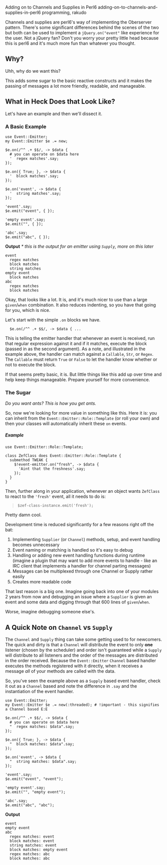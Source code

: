 Adding on to Channels and Supplies in Perl6
adding-on-to-channels-and-supplies-in-perl6
programming, rakudo

Channels and supplies are perl6's way of implementing the Oberserver pattern.  There's some significant differences behind the scenes of the two but both can be used to implement a `jQuery.on("event"` like experience for the user.  Not a jQuery fan?  Don't you worry your pretty little head because this is perl6 and it's much more fun than whatever you thought.

## Why?

Uhh, why do we want this?

This adds some sugar to the basic reactive constructs and it makes the passing of messages a lot more friendly, readable, and manageable.

## What in Heck Does that Look Like?

Let's have an example and then we'll dissect it.

### A Basic Example

```perl6
use Event::Emitter;
my Event::Emitter $e .= new;

$e.on(/^^ .+ $$/, -> $data {
  # you can operate on $data here
  '  regex matches'.say;
});

$e.on({ True; }, -> $data {
  '  block matches'.say;
});

$e.on('event', -> $data {
  '  string matches'.say;
});

'event'.say;
$e.emit("event", { });

'empty event'.say;
$e.emit("", { });

'abc'.say;
$e.emit("abc", { });
```

__Output__ _* this is the output for an emitter using `Supply`, more on this later_

```
event
  regex matches
  block matches
  string matches
empty event
  block matches
abc
  regex matches
  block matches
```

Okay, that looks like a lot.  It is, and it's much nicer to use than a large `given`/`when` combination.  It also reduces indenting, so you have that going for you, which is nice.

Let's start with the simple `.on` blocks we have.
```perl6
  $e.on(/^^ .+ $$/, -> $data { ...
```
This is telling the emitter handler that whenever an event is received, run that regular expression against it and if it matches, execute the block (passed in as the second argument).  As a note, and illustrated in the example above, the handler can match against a `Callable`, `Str`, or `Regex`.  The `Callable` must return `True` or `False` to let the handler know whether or not to execute the block.

If that seems pretty basic, it is.  But little things like this add up over time and help keep things manageable.  Prepare yourself for more convenience.

### The Sugar

_Do you want ants?  This is how you get ants._

So, now we're looking for more value in something like this.  Here it is: you can inherit from the `Event::Emitter::Role::Template` (or roll your own) and then your classes will automatically inherit these `on` events.

##### Example

```perl6
use Event::Emitter::Role::Template;

class ZefClass does Event::Emitter::Role::Template {
  submethod TWEAK {
    $!event-emitter.on("fresh", -> $data {
      'Aint that the freshness'.say;
    });
  }
}
```

Then, further along in your application, whenever an object wants `ZefClass` to react to the `'fresh'` event, all it needs to do is:
> `$zef-class-instance.emit('fresh');`

Pretty damn cool.

Development time is reduced significantly for a few reasons right off the bat:

1. Implementing `Supplier` (or `Channel`) methods, setup, and event handling becomes unnecessary
2. Event naming or matching is handled so it's easy to debug
3. Handling or adding new event handling functions during runtime (imagine a plugin that may want to add more events to handle - like an IRC client that implements a handler for channel parting messages)
4. Messages can be multiplexed through one Channel or Supply rather easily
4. Creates more readable code

That last reason is a big one.  Imagine going back into one of your modules 2 years from now and debugging an issue where a `Supplier` is given an event and some data and digging through that 600 lines of `given`/`when`.

Worse, imagine debugging someone else's.

## A Quick Note on `Channel` vs `Supply`

The `Channel` and `Supply` thing can take some getting used to for newcomers.  The quick and dirty is that a `Channel` will distribute the event to only __one__ listener (chosen by the scheduler) and order isn't guaranteed while a `Supply` will distribute to all listeners and the order of the messages are distributed in the order received.  Because the `Event::Emitter` `Channel` based handler executes the methods registered with it directly, when it receives a message _all_ of your methods are called with the data.

So, you've seen the example above as a `Supply` based event handler, check it out as a `Channel` based and note the difference in `.say` and the instantiation of the event handler.

```perl6
use Event::Emitter;
my Event::Emitter $e .= new(:threaded); # !important - this signifies a Channel based E:E

$e.on(/^^ .+ $$/, -> $data {
  # you can operate on $data here
  "  regex matches: $data".say;
});

$e.on({ True; }, -> $data {
  "  block matches: $data".say;
});

$e.on('event', -> $data {
  "  string matches: $data".say;
});

'event'.say;
$e.emit("event", "event");

'empty event'.say;
$e.emit("", "empty event");

'abc'.say;
$e.emit("abc", "abc");
```

__Output__

```
event
empty event
abc
  regex matches: event
  block matches: event
  string matches: event
  block matches: empty event
  regex matches: abc
  block matches: abc
```

